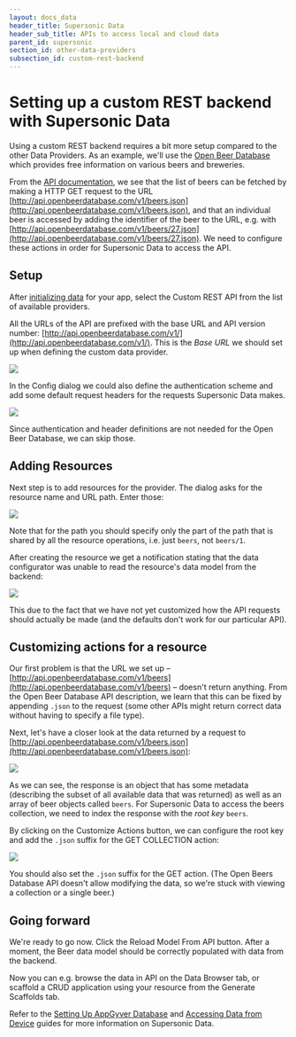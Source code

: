 ```yaml
---
layout: docs_data
header_title: Supersonic Data
header_sub_title: APIs to access local and cloud data
parent_id: supersonic
section_id: other-data-providers
subsection_id: custom-rest-backend
---
```


# Setting up a custom REST backend with Supersonic Data

Using a custom REST backend requires a bit more setup compared to the other Data Providers. As an example, we'll use the [Open Beer Database](http://openbeerdatabase.com/) which provides free information on various beers and breweries.

From the [API documentation](http://openbeerdatabase.com/documentation/breweries-get), we see that the list of beers can be fetched by making a HTTP GET request to the URL [http://api.openbeerdatabase.com/v1/beers.json](http://api.openbeerdatabase.com/v1/beers.json), and that an individual beer is accessed by adding the identifier of the beer to the URL, e.g. with [http://api.openbeerdatabase.com/v1/beers/27.json](http://api.openbeerdatabase.com/v1/beers/27.json). We need to configure these actions in order for Supersonic Data to access the API.

## Setup

After [initializing data](/supersonic/guides/data/setting-up-appgyver-database/) for your app, select the Custom REST API from the list of available providers.

All the URLs of the API are prefixed with the base URL and API version number: [http://api.openbeerdatabase.com/v1/](http://api.openbeerdatabase.com/v1/). This is the _Base URL_ we should set up when defining the custom data provider.

<img class="tutorial-image" src="/img/guides/data_custom_init.png">

In the Config dialog we could also define the authentication scheme and add some default request headers for the requests Supersonic Data makes.

<img class="tutorial-image" src="/img/guides/data_custom_init2.png">

Since authentication and header definitions are not needed for the Open Beer Database, we can skip those.

## Adding Resources

Next step is to add resources for the provider. The dialog asks for the resource name and URL path. Enter those:

<img class="tutorial-image" src="/img/guides/data_custom_resource_conf.png">

Note that for the path you should specify only the part of the path that is shared by all the resource operations, i.e. just `beers`, not `beers/1`.

After creating the resource we get a notification stating that the data configurator was unable to read the resource's data model from the backend:

<img class="tutorial-image" src="/img/guides/data_custom_no_model.png">

This due to the fact that we have not yet customized how the API requests should actually be made (and the defaults don't work for our particular API).

## Customizing actions for a resource

Our first problem is that the URL we set up – [http://api.openbeerdatabase.com/v1/beers](http://api.openbeerdatabase.com/v1/beers) – doesn't return anything. From the Open Beer Database API description, we learn that this can be fixed by appending `.json` to the request (some other APIs might return correct data without having to specify a file type).

Next, let's have a closer look at the data returned by a request to  [http://api.openbeerdatabase.com/v1/beers.json](http://api.openbeerdatabase.com/v1/beers.json):

<img class="tutorial-image" src="/img/guides/data_custom_response.png">

As we can see, the response is an object that has some metadata (describing the subset of all available data that was returned) as well as an array of beer objects called `beers`. For Supersonic Data to access the beers collection, we need to index the response with the _root key_ `beers`.

By clicking on the Customize Actions button, we can configure the root key and add the `.json` suffix for the GET COLLECTION action:

<img class="tutorial-image" src="/img/guides/data_custom_actions1.png">

You should also set the `.json` suffix for the GET action. (The Open Beers Database API doesn't allow modifying the data, so we're stuck with viewing a collection or a single beer.)

## Going forward

We're ready to go now. Click the Reload Model From API button. After a moment, the Beer data model should be correctly populated with data from the backend.


Now you can e.g. browse the data in API on the Data Browser tab, or scaffold a CRUD application using your resource from the Generate Scaffolds tab.

Refer to the [Setting Up AppGyver Database](/supersonic/guides/data/setting-up-appgyver-database/) and [Accessing Data from Device](/supersonic/guides/data/accessing-data-from-device/) guides for more information on Supersonic Data.
